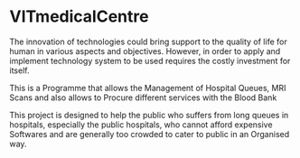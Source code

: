 # VITmedicalCentre
The innovation of technologies could bring support to the quality of life for human
in various aspects and objectives. However, in order to apply and implement
technology system to be used requires the costly investment for itself.

This is a Programme that allows the Management of Hospital Queues, MRI Scans and also allows to Procure different services with the Blood Bank

This project is designed to
help the public who suffers from long queues in hospitals, especially the public
hospitals, who cannot afford expensive Softwares and are generally too crowded to cater to public in an Organised way.
